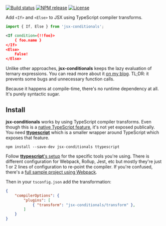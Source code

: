 [![Build status](https://img.shields.io/github/workflow/status/michaelboyles/jsx-conditionals/Build%20with%20npm)](https://github.com/michaelboyles/jsx-conditionals/actions)
[![NPM release](https://img.shields.io/npm/v/jsx-conditionals)](https://www.npmjs.com/package/jsx-conditionals)
[![License](https://img.shields.io/github/license/michaelboyles/jsx-conditionals)](https://github.com/michaelboyles/jsx-conditionals/blob/develop/LICENSE)

Add `<If>` and `<Else>` to JSX using TypeScript compiler transforms. 
    
```javascript
import { If, Else } from 'jsx-conditionals';
```
```xml
<If condition={!!foo}>
    { foo.name }
</If>
<Else>
    False!
</Else>
```

Unlike other approaches, **jsx-conditionals** keeps the lazy evaluation of ternary expressions. You can read
more about it [on my blog](https://boyl.es/post/add-control-flow-to-jsx/). TL;DR: it prevents some bugs and
unnecessary function calls.

Because it happens at compile-time, there's no runtime dependency at all. It's purely syntactic sugar.

## Install

**jsx-conditionals** works by using TypeScript compiler transforms. Even though this is a [native TypeScript feature](https://github.com/microsoft/TypeScript-wiki/blob/master/Using-the-Compiler-API.md), it's not yet exposed publically. You need
[**ttypescript**](https://github.com/cevek/ttypescript) which is a smaller wrapper around TypeScript which exposes that feature.

```
npm install --save-dev jsx-conditionals ttypescript
```

Follow [**ttypescript**'s setup](https://github.com/cevek/ttypescript#how-to-use) for the specific tools you're using. There is
different configuration for Webpack, Rollup, Jest, etc but mostly they're just 1 or 2 lines of configuration to re-point the compiler.
If you're confused, there's a [full sample project using Webpack](https://github.com/michaelboyles/jsx-conditionals/tree/develop/sample).

Then in your `tsconfig.json` add the transformation:

```json
{
    "compilerOptions": {
        "plugins": [
            { "transform": "jsx-conditionals/transform" },
        ]
    }
}
```
